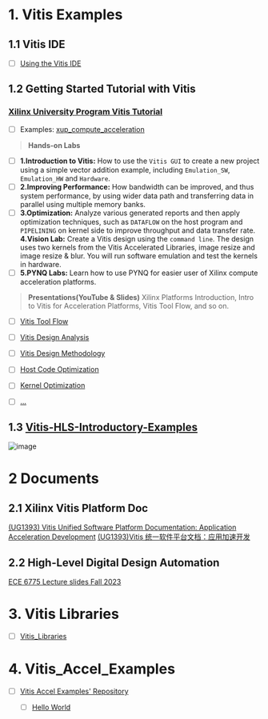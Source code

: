 # 1. Vitis Examples

## 1.1 Vitis IDE

- [ ] [Using the Vitis IDE](https://docs.xilinx.com/r/2021.1-English/ug1393-vitis-application-acceleration/Using-the-Vitis-IDE)


## 1.2 Getting Started Tutorial with Vitis

### [Xilinx University Program Vitis Tutorial](https://xilinx.github.io/xup_compute_acceleration/)

- [ ] Examples: [xup_compute_acceleration](https://github.com/Xilinx/xup_compute_acceleration)

> **Hands-on Labs**
- [ ] **1.Introduction to Vitis:** How to use the `Vitis GUI` to create a new project using a simple vector addition example, including `Emulation_SW`, `Emulation_HW` and `Hardware`.
- [ ] **2.Improving Performance:** How bandwidth can be improved, and thus system performance, by using wider data path and transferring data in parallel using multiple memory banks.
- [ ] **3.Optimization:** Analyze various generated reports and then apply optimization techniques, such as `DATAFLOW` on the host program and `PIPELINING` on kernel side to improve throughput and data transfer rate.
      **4.Vision Lab:** Create a Vitis design using the `command line`. The design uses two kernels from the Vitis Accelerated Libraries, image resize and image resize & blur. You will run software emulation and test the kernels in hardware.
- [ ] **5.PYNQ Labs:** Learn how to use PYNQ for easier user of Xilinx compute acceleration platforms.

> **Presentations(YouTube & Slides)** Xilinx Platforms Introduction, Intro to Vitis for Acceleration Platforms, Vitis Tool Flow, and so on.
- [ ] [Vitis Tool Flow](https://www.xilinx.com/support/documents/university/Vitis-Workshops/2019_2/vitis_toolflow.pdf)
- [ ] [Vitis Design Analysis](https://www.xilinx.com/support/documents/university/Vitis-Workshops/2019_2/vitis_design_analysis.pdf)
- [ ] [Vitis Design Methodology](https://www.xilinx.com/support/documents/university/Vitis-Workshops/2019_2/vitis_design_methodology.pdf)
- [ ] [Host Code Optimization](https://www.xilinx.com/support/documents/university/Vitis-Workshops/2019_2/vitis_host_code_optimization.pdf)
- [ ] [Kernel Optimization](https://www.xilinx.com/support/documents/university/Vitis-Workshops/2019_2/vitis_kernel_optimizations.pdf)
- [ ] [...](https://xilinx.github.io/xup_compute_acceleration/presentations.html)


## 1.3 [Vitis-HLS-Introductory-Examples](https://github.com/Xilinx/Vitis-HLS-Introductory-Examples/tree/master)



![image](https://github.com/hcysky/FPGA/assets/64795241/b72b6d24-8562-4bb9-a856-7b339d5be7fb)


# 2 Documents

## 2.1 Xilinx Vitis Platform Doc

[(UG1393) Vitis Unified Software Platform Documentation: Application Acceleration Development](https://docs.xilinx.com/r/en-US/ug1393-vitis-application-acceleration/Getting-Started-with-Vitis)
[(UG1393)Vitis 统一软件平台文档：应用加速开发](https://docs.xilinx.com/r/zh-CN/ug1393-vitis-application-acceleration/Vitis-%E5%85%A5%E9%97%A8)


## 2.2 High-Level Digital Design Automation

[ECE 6775 Lecture slides Fall 2023](https://www.csl.cornell.edu/courses/ece6775/)



# 3. Vitis Libraries

- [ ] [Vitis_Libraries](https://github.com/Xilinx/Vitis_Libraries)


# 4. Vitis_Accel_Examples

- [ ] [Vitis Accel Examples' Repository](https://github.com/Xilinx/Vitis_Accel_Examples/tree/master)
  - [ ] [Hello World](https://xilinx.github.io/Vitis_Accel_Examples/2023.1/html/hello_world.html)



